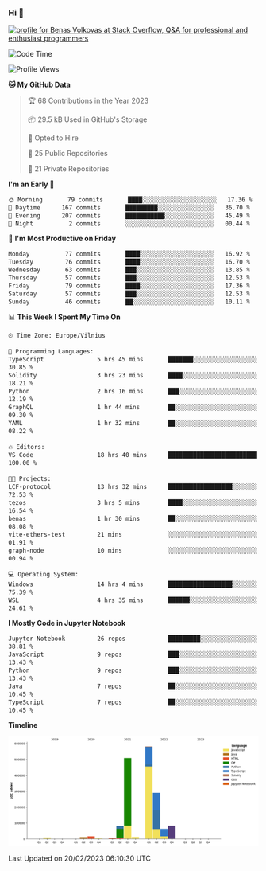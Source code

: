 ### Hi 👋
<a href="https://stackoverflow.com/users/14954249/benas-volkovas"><img src="https://stackoverflow.com/users/flair/14954249.png?theme=dark" width="208" height="58" alt="profile for Benas Volkovas at Stack Overflow, Q&amp;A for professional and enthusiast programmers" title="profile for Benas Volkovas at Stack Overflow, Q&amp;A for professional and enthusiast programmers"></a>

<!--START_SECTION:waka-->
![Code Time](http://img.shields.io/badge/Code%20Time-1%2C278%20hrs%2011%20mins-blue)

![Profile Views](http://img.shields.io/badge/Profile%20Views-5-blue)

**🐱 My GitHub Data** 

> 🏆 68 Contributions in the Year 2023
 > 
> 📦 29.5 kB Used in GitHub's Storage 
 > 
> 💼 Opted to Hire
 > 
> 📜 25 Public Repositories 
 > 
> 🔑 21 Private Repositories  
 > 
**I'm an Early 🐤** 

```text
🌞 Morning       79 commits       ████░░░░░░░░░░░░░░░░░░░░░   17.36 % 
🌆 Daytime      167 commits       █████████░░░░░░░░░░░░░░░░   36.70 % 
🌃 Evening      207 commits       ███████████░░░░░░░░░░░░░░   45.49 % 
🌙 Night          2 commits       ░░░░░░░░░░░░░░░░░░░░░░░░░   00.44 % 

```
📅 **I'm Most Productive on Friday** 

```text
Monday          77 commits       ████░░░░░░░░░░░░░░░░░░░░░   16.92 % 
Tuesday         76 commits       ████░░░░░░░░░░░░░░░░░░░░░   16.70 % 
Wednesday       63 commits       ███░░░░░░░░░░░░░░░░░░░░░░   13.85 % 
Thursday        57 commits       ███░░░░░░░░░░░░░░░░░░░░░░   12.53 % 
Friday          79 commits       ████░░░░░░░░░░░░░░░░░░░░░   17.36 % 
Saturday        57 commits       ███░░░░░░░░░░░░░░░░░░░░░░   12.53 % 
Sunday          46 commits       ██░░░░░░░░░░░░░░░░░░░░░░░   10.11 % 

```


📊 **This Week I Spent My Time On** 

```text
⌚︎ Time Zone: Europe/Vilnius

💬 Programming Languages: 
TypeScript               5 hrs 45 mins       ███████░░░░░░░░░░░░░░░░░░   30.85 % 
Solidity                 3 hrs 23 mins       ████░░░░░░░░░░░░░░░░░░░░░   18.21 % 
Python                   2 hrs 16 mins       ███░░░░░░░░░░░░░░░░░░░░░░   12.19 % 
GraphQL                  1 hr 44 mins        ██░░░░░░░░░░░░░░░░░░░░░░░   09.30 % 
YAML                     1 hr 32 mins        ██░░░░░░░░░░░░░░░░░░░░░░░   08.22 % 

🔥 Editors: 
VS Code                  18 hrs 40 mins      █████████████████████████   100.00 % 

🐱‍💻 Projects: 
LCF-protocol             13 hrs 32 mins      ██████████████████░░░░░░░   72.53 % 
tezos                    3 hrs 5 mins        ████░░░░░░░░░░░░░░░░░░░░░   16.54 % 
benas                    1 hr 30 mins        ██░░░░░░░░░░░░░░░░░░░░░░░   08.08 % 
vite-ethers-test         21 mins             ░░░░░░░░░░░░░░░░░░░░░░░░░   01.91 % 
graph-node               10 mins             ░░░░░░░░░░░░░░░░░░░░░░░░░   00.94 % 

💻 Operating System: 
Windows                  14 hrs 4 mins       ██████████████████░░░░░░░   75.39 % 
WSL                      4 hrs 35 mins       ██████░░░░░░░░░░░░░░░░░░░   24.61 % 

```

**I Mostly Code in Jupyter Notebook** 

```text
Jupyter Notebook         26 repos            █████████░░░░░░░░░░░░░░░░   38.81 % 
JavaScript               9 repos             ███░░░░░░░░░░░░░░░░░░░░░░   13.43 % 
Python                   9 repos             ███░░░░░░░░░░░░░░░░░░░░░░   13.43 % 
Java                     7 repos             ██░░░░░░░░░░░░░░░░░░░░░░░   10.45 % 
TypeScript               7 repos             ██░░░░░░░░░░░░░░░░░░░░░░░   10.45 % 

```


**Timeline**

![Chart not found](https://raw.githubusercontent.com/BenasVolkovas/BenasVolkovas/main/charts/bar_graph.png) 


 Last Updated on 20/02/2023 06:10:30 UTC
<!--END_SECTION:waka-->
